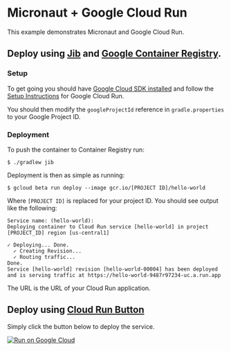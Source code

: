 # Micronaut + Google Cloud Run

This example demonstrates Micronaut and Google Cloud Run.

## Deploy using [Jib](https://github.com/GoogleContainerTools/jib) and [Google Container Registry](https://cloud.google.com/container-registry/).

### Setup

To get going you should have [Google Cloud SDK installed](https://cloud.google.com/sdk/install) and follow the [Setup Instructions](https://cloud.google.com/run/docs/setup) for Google Cloud Run.

You should then modify the `googleProjectId` reference in `gradle.properties` to your Google Project ID.

### Deployment

To push the container to Container Registry run:

```
$ ./gradlew jib
```

Deployment is then as simple as running:

```
$ gcloud beta run deploy --image gcr.io/[PROJECT ID]/hello-world
```

Where `[PROJECT ID]` is replaced for your project ID. You should see output like the following:

```
Service name: (hello-world):  
Deploying container to Cloud Run service [hello-world] in project [PROJECT_ID] region [us-central1]

✓ Deploying... Done.                                                                                                                                                                                                            
  ✓ Creating Revision...                                                                                                                                                                                                        
  ✓ Routing traffic...                                                                                                                                                                                                          
Done.                                                                                                                                                                                                                           
Service [hello-world] revision [hello-world-00004] has been deployed and is serving traffic at https://hello-world-9487r97234-uc.a.run.app
```

The URL is the URL of your Cloud Run application.

## Deploy using [Cloud Run Button](https://github.com/GoogleCloudPlatform/cloud-run-button)

Simply click the button below to deploy the service.

[![Run on Google Cloud](https://storage.googleapis.com/cloudrun/button.svg)](https://console.cloud.google.com/cloudshell/editor?shellonly=true&cloudshell_image=gcr.io/cloudrun/button&cloudshell_git_repo=https://github.com/micronaut-projects/micronaut-gcp.git&cloudshell_dir=examples/hello-world-cloud-run/)

